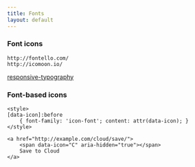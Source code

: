 ```yaml
---
title: Fonts
layout: default
---
```


### Font icons 
	http://fontello.com/
	http://icomoon.io/
[responsive-typography](http://www.slideshare.net/clarissapeterson/responsive-typography-27460071)

### Font-based icons 
	<style> 
	[data-icon]:before 
		{ font-family: 'icon-font'; content: attr(data-icon); } 
	</style> 

	<a href="http://example.com/cloud/save/"> 
		<span data-icon="C" aria-hidden="true"></span> 
		Save to Cloud 
	</a>
	
